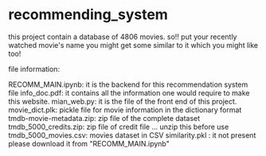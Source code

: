# recommending_system
this project contain a database of 4806 movies. so!! put your recently watched movie's name you might get some similar to it which you might like too!

file information:

RECOMM_MAIN.ipynb: it is the backend for this recommendation system file
info_doc.pdf: it contains all the information one would require to make this website.
mian_web.py: it is the file of the front end of this project.
movie_dict.plk: pickle file for movie information in the dictionary format
tmdb-movie-metadata.zip: zip file of the complete dataset
tmdb_5000_credits.zip: zip file of credit file ... unzip this before use
tmdb_5000_movies.csv: movies dataset in CSV
similarity.pkl : it not present please download it from "RECOMM_MAIN.ipynb"
